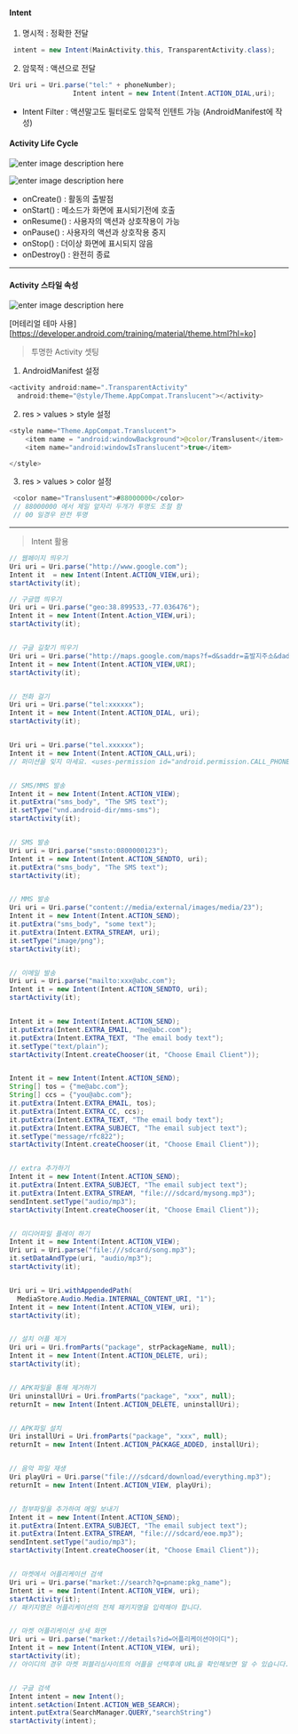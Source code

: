#### Intent
1. 명시적 : 정확한 전달
```java
 intent = new Intent(MainActivity.this, TransparentActivity.class);
 ```

2. 암묵적 : 액션으로 전달
```java
Uri uri = Uri.parse("tel:" + phoneNumber);
                Intent intent = new Intent(Intent.ACTION_DIAL,uri);
```

- Intent Filter : 액션말고도 필터로도 암묵적 인텐트 가능
(AndroidManifest에 작성)



#### Activity Life Cycle

![enter image description here](https://image.slidesharecdn.com/02activityandintent-150510061911-lva1-app6892/95/android-app-development-02-activity-and-intent-9-638.jpg?cb=1431247584)


![enter image description here](http://cfile2.uf.tistory.com/image/254FB34558A720A60EBC6A)
- onCreate() : 활동의 출발점
- onStart() : 메소드가 화면에 표시되기전에 호출
- onResume() : 사용자의 액션과 상호작용이 가능
- onPause() :  사용자의 액션과 상호작용 중지
- onStop() : 더이상 화면에 표시되지 않음
- onDestroy() : 완전히 종료


---

#### Activity 스타일 속성
![enter image description here](https://developer.android.com/training/material/images/ThemeColors.png?hl=ko)

[머테리얼 테마 사용][https://developer.android.com/training/material/theme.html?hl=ko]

> 투명한 Activity 셋팅

1. AndroidManifest 설정
``` java
<activity android:name=".TransparentActivity"
  android:theme="@style/Theme.AppCompat.Translucent"></activity>
```
2. res > values > style 설정

``` java
<style name="Theme.AppCompat.Translucent">
    <item name = "android:windowBackground">@color/Translusent</item>
    <item name="android:windowIsTranslucent">true</item>

</style>
```

3. res > values > color 설정
``` java
 <color name="Translusent">#88000000</color>
 // 88000000 에서 제일 앞자리 두개가 투명도 조절 함
 // 00 일경우 완전 투명
```

---
> Intent 활용
```java
// 웹페이지 띄우기
Uri uri = Uri.parse("http://www.google.com");
Intent it  = new Intent(Intent.ACTION_VIEW,uri);
startActivity(it);

// 구글맵 띄우기
Uri uri = Uri.parse("geo:38.899533,-77.036476");
Intent it = new Intent(Intent.Action_VIEW,uri);
startActivity(it);


// 구글 길찾기 띄우기
Uri uri = Uri.parse("http://maps.google.com/maps?f=d&saddr=출발지주소&daddr=도착지주소&hl=ko");
Intent it = new Intent(Intent.ACTION_VIEW,URI);
startActivity(it);


// 전화 걸기
Uri uri = Uri.parse("tel:xxxxxx");
Intent it = new Intent(Intent.ACTION_DIAL, uri);  
startActivity(it);  


Uri uri = Uri.parse("tel.xxxxxx");
Intent it = new Intent(Intent.ACTION_CALL,uri);
// 퍼미션을 잊지 마세요. <uses-permission id="android.permission.CALL_PHONE" />


// SMS/MMS 발송
Intent it = new Intent(Intent.ACTION_VIEW);   
it.putExtra("sms_body", "The SMS text");   
it.setType("vnd.android-dir/mms-sms");   
startActivity(it);  


// SMS 발송
Uri uri = Uri.parse("smsto:0800000123");   
Intent it = new Intent(Intent.ACTION_SENDTO, uri);   
it.putExtra("sms_body", "The SMS text");   
startActivity(it);  


// MMS 발송
Uri uri = Uri.parse("content://media/external/images/media/23");   
Intent it = new Intent(Intent.ACTION_SEND);   
it.putExtra("sms_body", "some text");   
it.putExtra(Intent.EXTRA_STREAM, uri);   
it.setType("image/png");   
startActivity(it);


// 이메일 발송
Uri uri = Uri.parse("mailto:xxx@abc.com");
Intent it = new Intent(Intent.ACTION_SENDTO, uri);
startActivity(it);


Intent it = new Intent(Intent.ACTION_SEND);   
it.putExtra(Intent.EXTRA_EMAIL, "me@abc.com");   
it.putExtra(Intent.EXTRA_TEXT, "The email body text");   
it.setType("text/plain");   
startActivity(Intent.createChooser(it, "Choose Email Client"));  


Intent it = new Intent(Intent.ACTION_SEND);     
String[] tos = {"me@abc.com"};     
String[] ccs = {"you@abc.com"};     
it.putExtra(Intent.EXTRA_EMAIL, tos);     
it.putExtra(Intent.EXTRA_CC, ccs);     
it.putExtra(Intent.EXTRA_TEXT, "The email body text");     
it.putExtra(Intent.EXTRA_SUBJECT, "The email subject text");     
it.setType("message/rfc822");     
startActivity(Intent.createChooser(it, "Choose Email Client"));   


// extra 추가하기
Intent it = new Intent(Intent.ACTION_SEND);   
it.putExtra(Intent.EXTRA_SUBJECT, "The email subject text");   
it.putExtra(Intent.EXTRA_STREAM, "file:///sdcard/mysong.mp3");   
sendIntent.setType("audio/mp3");   
startActivity(Intent.createChooser(it, "Choose Email Client"));


// 미디어파일 플레이 하기
Intent it = new Intent(Intent.ACTION_VIEW);
Uri uri = Uri.parse("file:///sdcard/song.mp3");
it.setDataAndType(uri, "audio/mp3");
startActivity(it);


Uri uri = Uri.withAppendedPath(
  MediaStore.Audio.Media.INTERNAL_CONTENT_URI, "1");   
Intent it = new Intent(Intent.ACTION_VIEW, uri);   
startActivity(it);  


// 설치 어플 제거
Uri uri = Uri.fromParts("package", strPackageName, null);   
Intent it = new Intent(Intent.ACTION_DELETE, uri);   
startActivity(it);


// APK파일을 통해 제거하기
Uri uninstallUri = Uri.fromParts("package", "xxx", null);
returnIt = new Intent(Intent.ACTION_DELETE, uninstallUri);


// APK파일 설치
Uri installUri = Uri.fromParts("package", "xxx", null);
returnIt = new Intent(Intent.ACTION_PACKAGE_ADDED, installUri);


// 음악 파일 재생
Uri playUri = Uri.parse("file:///sdcard/download/everything.mp3");
returnIt = new Intent(Intent.ACTION_VIEW, playUri);


// 첨부파일을 추가하여 메일 보내기
Intent it = new Intent(Intent.ACTION_SEND);  
it.putExtra(Intent.EXTRA_SUBJECT, "The email subject text");  
it.putExtra(Intent.EXTRA_STREAM, "file:///sdcard/eoe.mp3");  
sendIntent.setType("audio/mp3");  
startActivity(Intent.createChooser(it, "Choose Email Client"));


// 마켓에서 어플리케이션 검색
Uri uri = Uri.parse("market://search?q=pname:pkg_name");  
Intent it = new Intent(Intent.ACTION_VIEW, uri);  
startActivity(it);  
// 패키지명은 어플리케이션의 전체 패키지명을 입력해야 합니다.


// 마켓 어플리케이션 상세 화면
Uri uri = Uri.parse("market://details?id=어플리케이션아이디");  
Intent it = new Intent(Intent.ACTION_VIEW, uri);  
startActivity(it);
// 아이디의 경우 마켓 퍼블리싱사이트의 어플을 선택후에 URL을 확인해보면 알 수 있습니다.


// 구글 검색
Intent intent = new Intent();
intent.setAction(Intent.ACTION_WEB_SEARCH);
intent.putExtra(SearchManager.QUERY,"searchString")
startActivity(intent);
```
